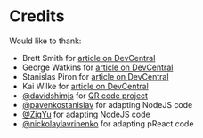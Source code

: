 # Credits

Would like to thank:  
* Brett Smith for [article on DevCentral](https://devcentral.f5.com/s/articles/apm-cookbook-modify-ldap-attribute-values-using-iruleslx-21850)
* George Watkins for [article on DevCentral](https://devcentral.f5.com/s/articles/two-factor-authentication-with-google-authenticator-and-apm)
* Stanislas Piron for [article on DevCentral](https://devcentral.f5.com/s/articles/apm-google-authenticator-http-api-914)
* Kai Wilke for [article on DevCentral](https://devcentral.f5.com/s/articles/google-authenticator-verification-irule-tmos-v111-optimized-984)
* [@davidshimjs](https://github.com/davidshimjs) for [QR code project](https://github.com/davidshimjs/qrcodejs)
* [@pavenkostanislav](https://github.com/pavenkostanislav) for adapting NodeJS code
* [@ZigYu](https://github.com/ZigYu) for adapting NodeJS code
* [@nickolaylavrinenko](https://github.com/nickolaylavrinenko) for adapting pReact code
